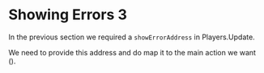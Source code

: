 # Showing Errors 3

In the previous section we required a `showErrorAddress` in Players.Update.

We need to provide this address and do map it to the main action we want ().